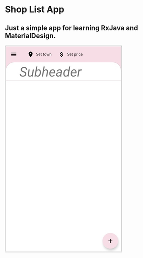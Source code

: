 # Shop List App

## Just a simple app for learning RxJava and MaterialDesign.

![shoplist](shoplist.jpg)